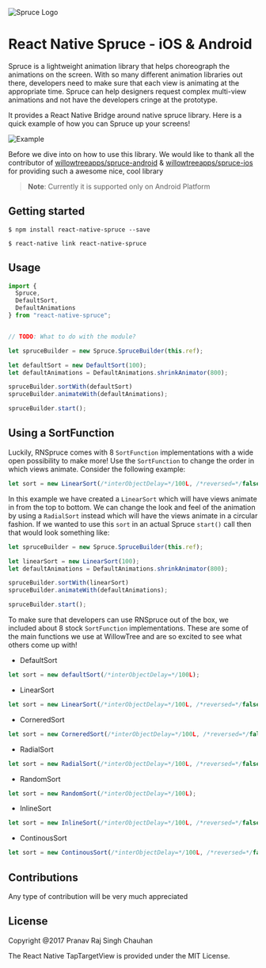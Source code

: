 ![Spruce Logo](https://github.com/willowtreeapps/spruce-ios/raw/master/imgs/header_image.png)

# React Native Spruce - iOS & Android

Spruce is a lightweight animation library that helps choreograph the animations on the screen. With so many different animation libraries out there, developers need to make sure that each view is animating at the appropriate time. Spruce can help designers request complex multi-view animations and not have the developers cringe at the prototype.

It provides a React Native Bridge around native spruce library. Here is a quick example of how you can Spruce up your screens!

![Example](https://github.com/willowtreeapps/spruce-ios/raw/master/imgs/extensibility-tests.gif)

Before we dive into on how to use this library. We would like to thank all the contributor of [willowtreeapps/spruce-android](https://github.com/willowtreeapps/spruce-android) & [willowtreeapps/spruce-ios](https://github.com/willowtreeapps/spruce-ios) for providing such a awesome nice, cool library

> **Note**: Currently it is supported only on Android Platform

## Getting started

`$ npm install react-native-spruce --save`

`$ react-native link react-native-spruce`


## Usage
```javascript
import {
  Spruce,
  DefaultSort,
  DefaultAnimations
} from "react-native-spruce";


// TODO: What to do with the module?

let spruceBuilder = new Spruce.SpruceBuilder(this.ref);

let defaultSort = new DefaultSort(100);
let defaultAnimations = DefaultAnimations.shrinkAnimator(800);

spruceBuilder.sortWith(defaultSort)
spruceBuilder.animateWith(defaultAnimations);

spruceBuilder.start();

```

## Using a SortFunction
Luckily, RNSpruce comes with 8 `SortFunction` implementations with a wide open possibility to make more! Use the `SortFunction` to change the order in which views animate. Consider the following example:

```javascript
let sort = new LinearSort(/*interObjectDelay=*/100L, /*reversed=*/false, LinearSort.Direction.TOP_TO_BOTTOM);
```

In this example we have created a `LinearSort` which will have views animate in from the top to bottom. We can change the look and feel of the animation by using a `RadialSort` instead which will have the views animate in a circular fashion. If we wanted to use this `sort` in an actual Spruce `start()` call then that would look something like:

```javascript
let spruceBuilder = new Spruce.SpruceBuilder(this.ref);

let linearSort = new LinearSort(100);
let defaultAnimations = DefaultAnimations.shrinkAnimator(800);

spruceBuilder.sortWith(linearSort)
spruceBuilder.animateWith(defaultAnimations);

spruceBuilder.start();

```

To make sure that developers can use RNSpruce out of the box, we included about 8 stock `SortFunction` implementations. These are some of the main functions we use at WillowTree and are so excited to see what others come up with!

- DefaultSort
```javascript
let sort = new defaultSort(/*interObjectDelay=*/100L);
```

- LinearSort
```javascript
let sort = new LinearSort(/*interObjectDelay=*/100L, /*reversed=*/false, LinearSort.Direction.TOP_TO_BOTTOM);
```

- CorneredSort
```javascript
let sort = new CorneredSort(/*interObjectDelay=*/100L, /*reversed=*/false, CorneredSort.Corner.TOP_LEFT);
```

- RadialSort
```javascript
let sort = new RadialSort(/*interObjectDelay=*/100L, /*reversed=*/false, RadialSort.Position.TOP_LEFT);
```

- RandomSort
```javascript
let sort = new RandomSort(/*interObjectDelay=*/100L);
```

- InlineSort
```javascript
let sort = new InlineSort(/*interObjectDelay=*/100L, /*reversed=*/false, LinearSort.Direction.TOP_TO_BOTTOM);
```

- ContinousSort
```javascript
let sort = new ContinousSort(/*interObjectDelay=*/100L, /*reversed=*/false, ContinousSort.Position.TOP_LEFT);
```


## Contributions
Any type of contribution will be very much appreciated

## License
Copyright @2017 Pranav Raj Singh Chauhan

The React Native TapTargetView is provided under the MIT License.